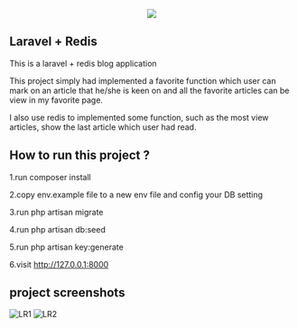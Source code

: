 <p align="center"><img src="https://laravel.com/assets/img/components/logo-laravel.svg"></p>

## Laravel + Redis

This is a laravel + redis blog application

This project simply had implemented a favorite function which user can mark on an article that he/she is keen on and all the favorite articles can be view in my favorite page.

I also use redis to implemented some function, such as the most view articles, show the last article which user had read.

## How to run this project ?

1.run composer install

2.copy env.example file to a new env file and config your DB setting

3.run php artisan migrate

4.run php artisan db:seed

5.run php artisan key:generate

6.visit http://127.0.0.1:8000


## project screenshots
![LR1](https://user-images.githubusercontent.com/33443385/63865911-fa440900-c9e4-11e9-9086-d01f56c79fe5.png)
![LR2](https://user-images.githubusercontent.com/33443385/63865919-fd3ef980-c9e4-11e9-9171-1439e168608c.png)
